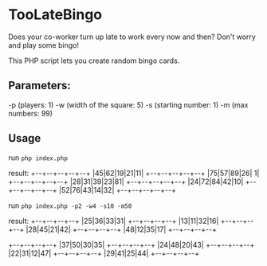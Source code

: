 # TooLateBingo
Does your co-worker turn up late to work every now and then? Don't worry and play some bingo!

This PHP script lets you create random bingo cards.

## Parameters:
 -p (players: 1)
 -w (width of the square: 5)
 -s (starting number: 1)
 -m (max numbers: 99)
 
## Usage
run `php index.php`

result:
 +--+--+--+--+--+
 |45|62|19|21|11|
 +--+--+--+--+--+
 |75|57|89|26| 1|
 +--+--+--+--+--+
 |28|31|39|23|81|
 +--+--+--+--+--+
 |24|72|84|42|10|
 +--+--+--+--+--+
 |52|76|43|14|32|
 +--+--+--+--+--+

run `php index.php -p2 -w4 -s10 -m50`

result:
 +--+--+--+--+
 |25|36|33|31|
 +--+--+--+--+
 |13|11|32|16|
 +--+--+--+--+
 |28|45|21|42|
 +--+--+--+--+
 |48|12|35|17|
 +--+--+--+--+

 +--+--+--+--+
 |37|50|30|35|
 +--+--+--+--+
 |24|48|20|43|
 +--+--+--+--+
 |22|31|12|47|
 +--+--+--+--+
 |29|41|25|44|
 +--+--+--+--+
